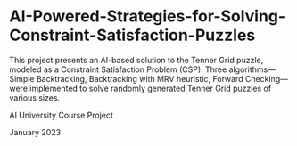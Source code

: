 # AI-Powered-Strategies-for-Solving-Constraint-Satisfaction-Puzzles

This project presents an AI-based solution to the Tenner Grid puzzle, modeled as a Constraint Satisfaction Problem (CSP). Three algorithms—Simple Backtracking, Backtracking with MRV heuristic, Forward Checking—were implemented to solve randomly generated Tenner Grid puzzles of various sizes.

AI University Course Project

January 2023
